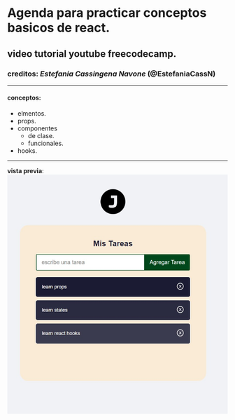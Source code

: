 # Agenda para practicar conceptos basicos de react.

## video tutorial youtube freecodecamp.

### creditos: _Estefania Cassingena Navone_ (@EstefaniaCassN)

---

#### conceptos:

- elmentos.
- props.
- componentes
  - de clase.
  - funcionales.
- hooks.

---

**vista previa**: ![imagen-imc](./src/imagenes/agenda.jpg)

